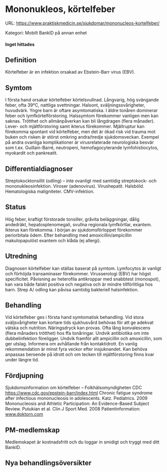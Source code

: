 # Mononukleos, körtelfeber

URL: https://www.praktiskmedicin.se/sjukdomar/mononucleos-kortelfeber/



Kategori: Mobilt BankID på annan enhet

#### Inget hittades

## Definition

Körtelfeber är en infektion orsakad av Ebstein-Barr virus (EBV).

## Symtom

I första hand orsakar körtelfeber körtelsvullnad. Långvarig, hög svängande feber, ofta 39°C, nattliga svettningar. Halsont, sväljningssvårigheter, huvudvärk. Yngre barn är oftare asymtomatiska. I äldre tonåren dominerar feber och lymfkörtelförstoring. Halssymtom förekommer vanligen men kan saknas. Trötthet och allmänpåverkan kan bli långdragen (flera månader). Lever- och mjältförstoring samt ikterus förekommer.
Mjältruptur kan förekomma spontant vid körtelfeber, men det är ökad risk vid trauma mot buken och risken är störst omkring andra/tredje sjukdomsveckan. Exempel på andra ovanliga komplikationer är virusrelaterade neurologiska besvär som t.ex. Guillain-Barré, neutropeni, hemofagocyterande lymfohistiocytos, myokardit och pankreatit.

## Differentialdiagnoser

Streptokocktonsillit (odling) – inte ovanligt med samtidig streptokock- och mononukleosinfektion. Viroser (adenovirus). Virushepatit. Halsböld. Hematologiska maligniteter. CMV-infektion.

## Status

Hög feber, kraftigt förstorade tonsiller, gråvita beläggningar, dålig andedräkt, hepatosplenomegali, svullna regionala lymfkörtlar, exantem. Ikterus kan förekomma. I början av sjukdomsförloppet förekommer periorbitala ödem. Efter behandling med amoxicillin/ampicillin makulopapulöst exantem och klåda (ej allergi).

## Utredning

Diagnosen körtelfeber kan ställas baserat på symtom. Lymfocytos är vanligt och förhöjda transaminaser förekommer. Virusserologi (EBV) har högst specificitet. Påvisning av heterofila antikroppar med snabbtest (monospot), kan vara både falskt positiva och negativa och är mindre tillförlitliga hos barn. Strep A/ odling kan påvisa samtidig bakteriell halsinfektion.

## Behandling

Vid körtelfeber ges i första hand symtomatisk behandling. Vid stora sväljsvårigheter kan kortare tids sjukhusvård behövas för att ge adekvat vätska och nutrition. Näringsdryck kan provas. Ofta lång konvalescens (flera månaders trötthet) hos ffa tonåringar. Undvik antibiotika om inte dubbelinfektion föreligger. Undvik framför allt ampicillin och amoxicillin, som ger utslag. Informera om avhållande från kontaktidrott. En vanlig rekommendation är minst fyra veckor efter insjuknandet. Kan behöva anpassas beroende på idrott och om tecken till mjältförstoring finns kvar under längre tid.

## Fördjupning

Sjukdomsinformation om körtelfeber – Folkhälsomyndigheten
CDC https://www.cdc.gov/epstein-barr/index.html
Chronic fatigue syndrome after infectious mononucleosis in adolescents. Katz. Pediatrics. 2009
Mononucleosis and Athletic Participation: An Evidence-Based Subject Review. Putukian et al. Clin J Sport Med. 2008
Patientinformation: www.doktorn.com

## PM-medlemskap

Medlemskapet är kostnadsfritt och du loggar in smidigt och tryggt med ditt BankID.

## Nya behandlingsöversikter

